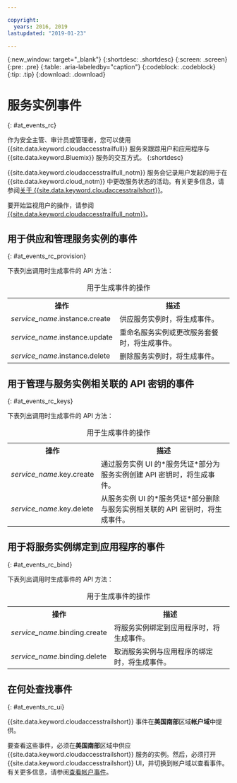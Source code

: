 ```yaml
---

copyright:
  years: 2016, 2019
lastupdated: "2019-01-23"

---
```


{:new_window: target="_blank"}
{:shortdesc: .shortdesc}
{:screen: .screen}
{:pre: .pre}
{:table: .aria-labeledby="caption"}
{:codeblock: .codeblock}
{:tip: .tip}
{:download: .download}


# 服务实例事件  
{: #at_events_rc}

作为安全主管、审计员或管理者，您可以使用 {{site.data.keyword.cloudaccesstrailfull}} 服务来跟踪用户和应用程序与 {{site.data.keyword.Bluemix}} 服务的交互方式。
{:shortdesc}

{{site.data.keyword.cloudaccesstrailfull_notm}} 服务会记录用户发起的用于在 {{site.data.keyword.cloud_notm}} 中更改服务状态的活动。有关更多信息，请参阅[关于 {{site.data.keyword.cloudaccesstrailshort}}](/docs/services/cloud-activity-tracker/activity_tracker_ov.html#activity_tracker_ov )。

要开始监视用户的操作，请参阅[{{site.data.keyword.cloudaccesstrailfull_notm}}](/docs/services/cloud-activity-tracker/index.html#getting-started-with-cla)。 

## 用于供应和管理服务实例的事件
{: #at_events_rc_provision}

下表列出调用时生成事件的 API 方法：

<table>
  <caption>用于生成事件的操作</caption>
  <tr>
    <th>操作</th>
	  <th>描述</th>
  </tr>
  <tr>
    <td><i>service_name</i>.instance.create</td>
	  <td>供应服务实例时，将生成事件。</td>
  </tr>
  <tr>
    <td><i>service_name</i>.instance.update</td>
	  <td>重命名服务实例或更改服务套餐时，将生成事件。</td>
  </tr>
  <tr>
    <td><i>service_name</i>.instance.delete</td>
	  <td>删除服务实例时，将生成事件。</td>
  </tr>
</table>


##  用于管理与服务实例相关联的 API 密钥的事件
{: #at_events_rc_keys}

下表列出调用时生成事件的 API 方法：

<table>
  <caption>用于生成事件的操作</caption>
  <tr>
    <th>操作</th>
	  <th>描述</th>
  </tr>
  <tr>
    <td><i>service_name</i>.key.create</td>
	  <td>通过服务实例 UI 的*服务凭证*部分为服务实例创建 API 密钥时，将生成事件。</td>
  </tr>
  <tr>
    <td><i>service_name</i>.key.delete</td>
	  <td>从服务实例 UI 的*服务凭证*部分删除与服务实例相关联的 API 密钥时，将生成事件。</td>
  </tr>
</table>

##  用于将服务实例绑定到应用程序的事件
{: #at_events_rc_bind}

下表列出调用时生成事件的 API 方法：

<table>
  <caption>用于生成事件的操作</caption>
  <tr>
    <th>操作</th>
	  <th>描述</th>
  </tr>
  <tr>
    <td><i>service_name</i>.binding.create</td>
	  <td>将服务实例绑定到应用程序时，将生成事件。</td>
  </tr>
  <tr>
    <td><i>service_name</i>.binding.delete</td>
	  <td>取消服务实例与应用程序的绑定时，将生成事件。</td>
  </tr>
</table>




## 在何处查找事件
{: #at_events_rc_ui}

{{site.data.keyword.cloudaccesstrailshort}} 事件在**美国南部**区域**帐户域**中提供。

要查看这些事件，必须在**美国南部**区域中供应 {{site.data.keyword.cloudaccesstrailshort}} 服务的实例。然后，必须打开 {{site.data.keyword.cloudaccesstrailshort}} UI，并切换到帐户域以查看事件。有关更多信息，请参阅[查看帐户事件](/docs/services/cloud-activity-tracker/how-to/manage-events-ui/viewing_events.html#view_acc_events_account_events)。


